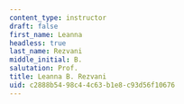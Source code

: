 ```yaml
---
content_type: instructor
draft: false
first_name: Leanna
headless: true
last_name: Rezvani
middle_initial: B.
salutation: Prof.
title: Leanna B. Rezvani
uid: c2888b54-98c4-4c63-b1e8-c93d56f10676
---
```

